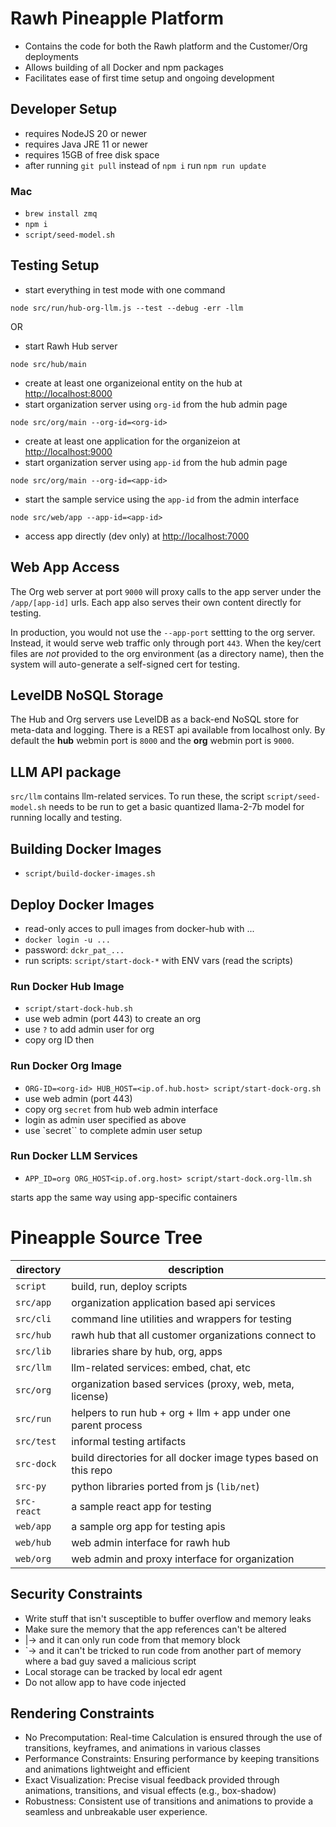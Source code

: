 # Rawh Pineapple Platform

- Contains the code for both the Rawh platform and the Customer/Org deployments
- Allows building of all Docker and npm packages
- Facilitates ease of first time setup and ongoing development

## Developer Setup

- requires NodeJS 20 or newer
- requires Java JRE 11 or newer
- requires 15GB of free disk space
- after running `git pull` instead of `npm i` run `npm run update`

### Mac

- `brew install zmq`
- `npm i`
- `script/seed-model.sh`

## Testing Setup

- start everything in test mode with one command

`node src/run/hub-org-llm.js --test --debug -err -llm`

OR

- start Rawh Hub server

`node src/hub/main`

- create at least one organizeional entity on the hub  at [http://localhost:8000](http://localhost:8000) 
- start organization server using `org-id` from the hub admin page

`node src/org/main --org-id=<org-id>`

- create at least one application for the organizeion at [http://localhost:9000](http://localhost:8000) 
- start organization server using `app-id` from the hub admin page

`node src/org/main --org-id=<app-id>`

- start the sample service using the `app-id` from the admin interface

`node src/web/app --app-id=<app-id>`

- access app directly (dev only) at [http://localhost:7000](http://localhost:7000)

## Web App Access

The Org web server at port `9000` will proxy calls to the app server under the `/app/[app-id]` urls. Each app also serves their own content directly for testing.

In production, you would not use the `--app-port` settting to the org server.
Instead, it would serve web traffic only through port `443`. When the key/cert files
are _not_ provided to the org environment (as a directory name), then the system will auto-generate a self-signed cert for testing.

## LevelDB NoSQL Storage
The Hub and Org servers use LevelDB as a back-end NoSQL store for meta-data and logging. There is a REST api available from localhost only. By default the **hub** webmin port is `8000` and the **org** webmin port is `9000`.

## LLM API package

`src/llm`  contains  llm-related services. To run these, the
script 
`script/seed-model.sh` needs to be run to get a basic quantized
llama-2-7b model for running locally and testing.


## Building Docker Images

- `script/build-docker-images.sh`

## Deploy Docker Images

- read-only acces to pull images from docker-hub with ...
- `docker login -u ...`
- password: `dckr_pat_...`
- run scripts: `script/start-dock-*` with ENV vars (read the scripts)

### Run Docker Hub Image

- `script/start-dock-hub.sh`
- use web admin (port 443) to create an org
- use `?` to add admin user for org
- copy org ID then

### Run Docker Org Image

- `ORG-ID=<org-id> HUB_HOST=<ip.of.hub.host> script/start-dock-org.sh`
- use web admin (port 443)
- copy org `secret` from hub web admin interface
- login as admin user specified as above
- use `secret`` to complete admin user setup

### Run Docker LLM Services

- `APP_ID=org ORG_HOST<ip.of.org.host> script/start-dock.org-llm.sh`

starts app the same way using app-specific containers

# Pineapple Source Tree

| directory   | description                                                     |
| ----------- | --------------------------------------------------------------- |
| `script`    | build, run, deploy scripts                                      |
| `src/app`   | organization application based api services                     |
| `src/cli`   | command line utilities and wrappers for testing                 |
| `src/hub`   | rawh hub that all customer organizations connect to             |
| `src/lib`   | libraries share by hub, org, apps                               |
| `src/llm`   | llm-related services: embed, chat, etc                          |
| `src/org`   | organization based services (proxy, web, meta, license)         |
| `src/run`   | helpers to run hub + org + llm + app under one parent process   |
| `src/test`  | informal testing artifacts                                      |
| `src-dock`  | build directories for all docker image types based on this repo |
| `src-py`    | python libraries ported from js (`lib/net`)                     |
| `src-react` | a sample react app for testing                                  |
| `web/app`   | a sample org app for testing apis                               |
| `web/hub`   | web admin interface for rawh hub                                |
| `web/org`   | web admin and proxy interface for organization                  |

## Security Constraints

- Write stuff that isn't susceptible to buffer overflow and memory leaks
- Make sure the memory that the app references can't be altered
- |-> and it can only run code from that memory block
- `-> and it can't be tricked to run code from another part of memory where a bad guy saved a malicious script
- Local storage can be tracked by local edr agent
- Do not allow app to have code injected

## Rendering Constraints

- No Precomputation: Real-time Calculation is ensured through the use of transitions, keyframes, and animations in various classes
- Performance Constraints: Ensuring performance by keeping transitions and animations lightweight and efficient
- Exact Visualization: Precise visual feedback provided through animations, transitions, and visual effects (e.g., box-shadow)
- Robustness: Consistent use of transitions and animations to provide a seamless and unbreakable user experience.

